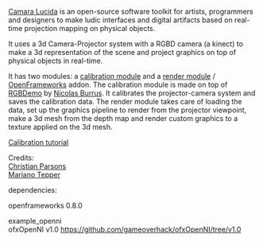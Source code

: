 [Camara Lucida](http://christian-parsons.com/#camara_lucida) is an open-source software toolkit for artists, programmers and designers to make ludic interfaces and digital artifacts based on real-time projection mapping on physical objects.

It uses a 3d Camera-Projector system with a RGBD camera (a kinect) to make a 3d representation of the scene and project graphics on top of physical objects in real-time. 

It has two modules: a [calibration module](https://github.com/chparsons/rgbdemo) and a [render module](https://github.com/chparsons/ofxCamaraLucida) / [OpenFrameworks](http://www.openframeworks.cc/) addon. The calibration module is made on top of [RGBDemo](https://github.com/nburrus/rgbdemo) by [Nicolas Burrus](https://github.com/nburrus). It calibrates the projector-camera system and saves the calibration data. The render module takes care of loading the data, set up the graphics pipeline to render from the projector viewpoint, make a 3d mesh from the depth map and render custom graphics to a texture applied on the 3d mesh.   

[Calibration tutorial](http://christian-parsons.com/#camara_lucida/tutorials/calib)

Credits:  
[Christian Parsons](http://christian-parsons.com/)  
[Mariano Tepper](http://www.tc.umn.edu/~mhtepper/)  

<!--[![Donate Bitcoins](http://christian-parsons.com/img/donate_bitcoins.png)](http://christian-parsons.com/#donate)   -->

<!--[![Flattr this git repo](http://api.flattr.com/button/flattr-badge-large.png)](https://flattr.com/submit/auto?user_id=chparsons&url=https://github.com/chparsons/ofxCamaraLucida&title=Camara Lucida&language=en_GB&tags=github&category=software)  -->


dependencies:  

openframeworks 0.8.0  

example_openni  
ofxOpenNI v1.0 
https://github.com/gameoverhack/ofxOpenNI/tree/v1.0  

